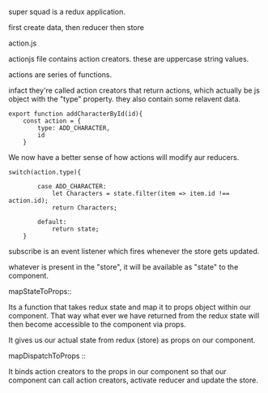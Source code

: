super squad is a redux application.

first create data, then reducer then store

action.js

actionjs file contains action creators. these are uppercase string values.

actions are series of functions.

infact they're called action creators that return actions, which actually be js object with the "type" property. they also contain some relavent data.

```
export function addCharacterById(id){
    const action = {
        type: ADD_CHARACTER,
        id
    }
```

We now have a better sense of how actions will modify aur reducers.

```
switch(action.type){

        case ADD_CHARACTER:
            let Characters = state.filter(item => item.id !== action.id);
            return Characters;

        default:
            return state;
    }

```

subscribe is an event listener which fires whenever the store gets updated.

whatever is present in the "store", it will be available as "state" to the component.

mapStateToProps::

Its a function that takes redux state and map it to props object within our component.
That way what ever we have returned from the redux state will then become accessible to the component via props.

It gives us our actual state from redux (store) as props on our component.

mapDispatchToProps ::

It binds action creators to the props in our component so that our component can call action creators, activate reducer and update the store.

